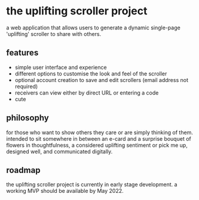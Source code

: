 # the uplifting scroller project

a web application that allows users to generate a dynamic single-page 'uplifting' scroller to share with others.  

## features

* simple user interface and experience
* different options to customise the look and feel of the scroller
* optional account creation to save and edit scrollers (email address not required)
* receivers can view either by direct URL or entering a code
* cute

## philosophy

for those who want to show others they care or are simply thinking of them. intended to sit somewhere in between an e-card and a surprise bouquet of flowers in thoughtfulness, a considered uplifting sentiment or pick me up, designed well, and communicated digitally.

## roadmap

the uplifting scroller project is currently in early stage development. a working MVP should be available by May 2022.
